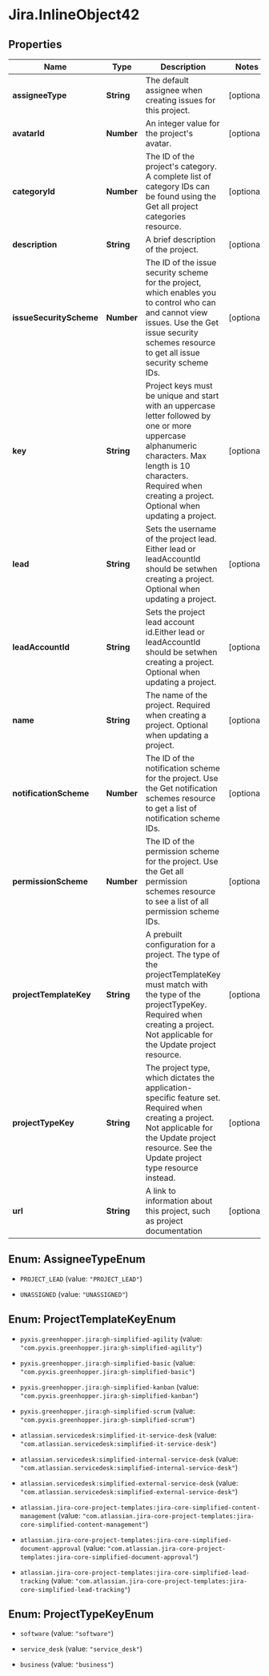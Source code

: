 # Jira.InlineObject42

## Properties

Name | Type | Description | Notes
------------ | ------------- | ------------- | -------------
**assigneeType** | **String** | The default assignee when creating issues for this project. | [optional] 
**avatarId** | **Number** | An integer value for the project&#39;s avatar. | [optional] 
**categoryId** | **Number** | The ID of the project&#39;s category. A complete list of category IDs can be found using the Get all project categories resource. | [optional] 
**description** | **String** | A brief description of the project. | [optional] 
**issueSecurityScheme** | **Number** | The ID of the issue security scheme for the project, which enables you to control who can and cannot view issues. Use the Get issue security schemes resource to get all issue security scheme IDs. | [optional] 
**key** | **String** | Project keys must be unique and start with an uppercase letter followed by one or more uppercase alphanumeric characters. Max length is 10 characters. Required when creating a project. Optional when updating a project. | [optional] 
**lead** | **String** | Sets the username of the project lead. Either lead or leadAccountId should be setwhen creating a project. Optional when updating a project. | [optional] 
**leadAccountId** | **String** | Sets the project lead account id.Either lead or leadAccountId should be setwhen creating a project. Optional when updating a project. | [optional] 
**name** | **String** | The name of the project. Required when creating a project. Optional when updating a project. | [optional] 
**notificationScheme** | **Number** | The ID of the notification scheme for the project. Use the Get notification schemes resource to get a list of notification scheme IDs. | [optional] 
**permissionScheme** | **Number** | The ID of the permission scheme for the project. Use the Get all permission schemes resource to see a list of all permission scheme IDs. | [optional] 
**projectTemplateKey** | **String** | A prebuilt configuration for a project. The type of the projectTemplateKey must match with the type of the projectTypeKey. Required when creating a project. Not applicable for the Update project resource. | [optional] 
**projectTypeKey** | **String** | The project type, which dictates the application-specific feature set. Required when creating a project. Not applicable for the Update project resource. See the Update project type resource instead. | [optional] 
**url** | **String** | A link to information about this project, such as project documentation | [optional] 



## Enum: AssigneeTypeEnum


* `PROJECT_LEAD` (value: `"PROJECT_LEAD"`)

* `UNASSIGNED` (value: `"UNASSIGNED"`)





## Enum: ProjectTemplateKeyEnum


* `pyxis.greenhopper.jira:gh-simplified-agility` (value: `"com.pyxis.greenhopper.jira:gh-simplified-agility"`)

* `pyxis.greenhopper.jira:gh-simplified-basic` (value: `"com.pyxis.greenhopper.jira:gh-simplified-basic"`)

* `pyxis.greenhopper.jira:gh-simplified-kanban` (value: `"com.pyxis.greenhopper.jira:gh-simplified-kanban"`)

* `pyxis.greenhopper.jira:gh-simplified-scrum` (value: `"com.pyxis.greenhopper.jira:gh-simplified-scrum"`)

* `atlassian.servicedesk:simplified-it-service-desk` (value: `"com.atlassian.servicedesk:simplified-it-service-desk"`)

* `atlassian.servicedesk:simplified-internal-service-desk` (value: `"com.atlassian.servicedesk:simplified-internal-service-desk"`)

* `atlassian.servicedesk:simplified-external-service-desk` (value: `"com.atlassian.servicedesk:simplified-external-service-desk"`)

* `atlassian.jira-core-project-templates:jira-core-simplified-content-management` (value: `"com.atlassian.jira-core-project-templates:jira-core-simplified-content-management"`)

* `atlassian.jira-core-project-templates:jira-core-simplified-document-approval` (value: `"com.atlassian.jira-core-project-templates:jira-core-simplified-document-approval"`)

* `atlassian.jira-core-project-templates:jira-core-simplified-lead-tracking` (value: `"com.atlassian.jira-core-project-templates:jira-core-simplified-lead-tracking"`)





## Enum: ProjectTypeKeyEnum


* `software` (value: `"software"`)

* `service_desk` (value: `"service_desk"`)

* `business` (value: `"business"`)




